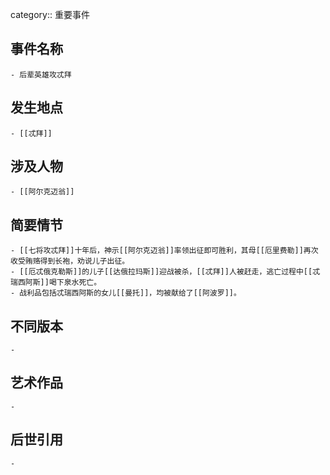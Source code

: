 category:: 重要事件
## 事件名称
	- 后辈英雄攻忒拜
## 发生地点
	- [[忒拜]]
## 涉及人物
	- [[阿尔克迈翁]]
## 简要情节
	- [[七将攻忒拜]]十年后，神示[[阿尔克迈翁]]率领出征即可胜利，其母[[厄里费勒]]再次收受贿赂得到长袍，劝说儿子出征。
	- [[厄忒俄克勒斯]]的儿子[[达俄拉玛斯]]迎战被杀，[[忒拜]]人被赶走，逃亡过程中[[忒瑞西阿斯]]喝下泉水死亡。
	- 战利品包括忒瑞西阿斯的女儿[[曼托]]，均被献给了[[阿波罗]]。
## 不同版本
	-
## 艺术作品
	-
## 后世引用
	-
